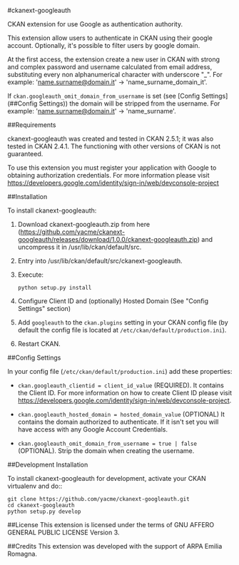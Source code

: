 #ckanext-googleauth

CKAN extension for use Google as authentication authority.

This extension allow users to authenticate in CKAN using their google account. Optionally, it's possible to filter users by google domain.

At the first access, the extension create a new user in CKAN with strong and complex password and username calculated from email address, substituting every non alphanumerical character with underscore "_".
For example: 'name.surname@domain.it' -> 'name_surname_domain_it'.

If ``ckan.googleauth_omit_domain_from_username`` is set (see [Config Settings](##Config Settings)) the domain will be stripped from the username.
For example: 'name.surname@domain.it' -> 'name_surname'.


##Requirements

ckanext-googleauth was created and tested in CKAN 2.5.1; it was also tested in CKAN 2.4.1. The functioning with other versions of CKAN is not guaranteed.

To use this extension you must register your application with Google to obtaining authorization credentials. For more information please visit https://developers.google.com/identity/sign-in/web/devconsole-project

##Installation

To install ckanext-googleauth:

1. Download ckanext-googleauth.zip from here (https://github.com/yacme/ckanext-googleauth/releases/download/1.0.0/ckanext-googleauth.zip) and uncompress it in /usr/lib/ckan/default/src.

2. Entry into /usr/lib/ckan/default/src/ckanext-googleauth.

3. Execute:

    <code>python setup.py install</code>

4. Configure Client ID and (optionally) Hosted Domain (See "Config Settings" section)

5. Add ``googleauth`` to the ``ckan.plugins`` setting in your CKAN config file (by default the config file is located at
   ``/etc/ckan/default/production.ini``).

6. Restart CKAN.

##Config Settings

In your config file (``/etc/ckan/default/production.ini``) add these properties:

* ``ckan.googleauth_clientid = client_id_value`` (REQUIRED). It contains the Client ID. For more information on how to create Client ID please visit https://developers.google.com/identity/sign-in/web/devconsole-project.

* ``ckan.googleauth_hosted_domain = hosted_domain_value`` (OPTIONAL) It contains the domain authorized to authenticate. If it isn't set you will have access with any Google Account Credentials.

* ``ckan.googleauth_omit_domain_from_username = true | false`` (OPTIONAL). Strip the domain when creating the username.

##Development Installation

To install ckanext-googleauth for development, activate your CKAN virtualenv and do::

    git clone https://github.com/yacme/ckanext-googleauth.git
    cd ckanext-googleauth
    python setup.py develop

##License
This extension is licensed under the terms of GNU AFFERO GENERAL PUBLIC LICENSE Version 3.

##Credits
This extension was developed with the support of ARPA Emilia Romagna.
